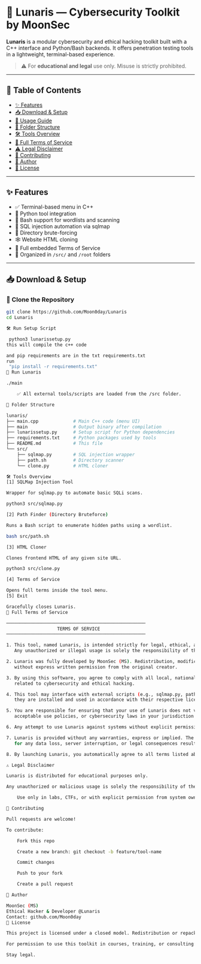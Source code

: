 
# 🌙 Lunaris — Cybersecurity Toolkit by MoonSec

**Lunaris** is a modular cybersecurity and ethical hacking toolkit built with a C++ interface and Python/Bash backends. It offers penetration testing tools in a lightweight, terminal-based experience.

> ⚠️ For **educational and legal** use only. Misuse is strictly prohibited.

---

## 📖 Table of Contents

- [✨ Features](#-features)
- [📥 Download & Setup](#-download--setup)
- [🚀 Usage Guide](#-usage-guide)
- [📂 Folder Structure](#-folder-structure)
- [🛠️ Tools Overview](#️-tools-overview)
- [📜 Full Terms of Service](#-full-terms-of-service)
- [⚠️ Legal Disclaimer](#️-legal-disclaimer)
- [🤝 Contributing](#-contributing)
- [👤 Author](#-author)
- [📄 License](#-license)

---

## ✨ Features

- ✅ Terminal-based menu in C++
- 🐍 Python tool integration
- 🐚 Bash support for wordlists and scanning
- 📡 SQL injection automation via sqlmap
- 🧱 Directory brute-forcing
- 🕸️ Website HTML cloning
- 📄 Full embedded Terms of Service
- 📁 Organized in `/src/` and `/root` folders

---

## 📥 Download & Setup

### 🔻 Clone the Repository

```bash
git clone https://github.com/Moon0day/Lunaris
cd Lunaris

🛠️ Run Setup Script

 python3 lunarissetup.py
this will compile the c++ code

and pip requirements are in the txt requirements.txt
run
 "pip install -r requirements.txt"
🔮 Run Lunaris

./main

    ✅ All external tools/scripts are loaded from the /src folder.

📂 Folder Structure

lunaris/
├── main.cpp             # Main C++ code (menu UI)
├── main                 # Output binary after compilation
├── lunarissetup.py      # Setup script for Python dependencies
├── requirements.txt     # Python packages used by tools
├── README.md            # This file
└── src/
    ├── sqlmap.py        # SQL injection wrapper
    ├── path.sh          # Directory scanner
    └── clone.py         # HTML cloner

🛠️ Tools Overview
[1] SQLMap Injection Tool

Wrapper for sqlmap.py to automate basic SQLi scans.

python3 src/sqlmap.py

[2] Path Finder (Directory Bruteforce)

Runs a Bash script to enumerate hidden paths using a wordlist.

bash src/path.sh

[3] HTML Cloner

Clones frontend HTML of any given site URL.

python3 src/clone.py

[4] Terms of Service

Opens full terms inside the tool menu.
[5] Exit

Gracefully closes Lunaris.
📜 Full Terms of Service

────────────────────────────────────────────────────
                   TERMS OF SERVICE
────────────────────────────────────────────────────

1. This tool, named Lunaris, is intended strictly for legal, ethical, and educational purposes.
   Any unauthorized or illegal usage is solely the responsibility of the user. The developer is not liable.

2. Lunaris was fully developed by MoonSec (MS). Redistribution, modification, or reposting is prohibited
   without express written permission from the original creator.

3. By using this software, you agree to comply with all local, national, and international laws
   related to cybersecurity and ethical hacking.

4. This tool may interface with external scripts (e.g., sqlmap.py, path.sh). Please ensure 
   they are installed and used in accordance with their respective licenses.

5. You are responsible for ensuring that your use of Lunaris does not violate any terms of service, 
   acceptable use policies, or cybersecurity laws in your jurisdiction.

6. Any attempt to use Lunaris against systems without explicit permission is strictly prohibited.

7. Lunaris is provided without any warranties, express or implied. The developers are not responsible 
   for any data loss, server interruption, or legal consequences resulting from misuse.

8. By launching Lunaris, you automatically agree to all terms listed above.

⚠️ Legal Disclaimer

Lunaris is distributed for educational purposes only.

Any unauthorized or malicious usage is solely the responsibility of the user. The developers and contributors assume no liability for misuse or damage caused by this toolkit.

    Use only in labs, CTFs, or with explicit permission from system owners.

🤝 Contributing

Pull requests are welcome!

To contribute:

    Fork this repo

    Create a new branch: git checkout -b feature/tool-name

    Commit changes

    Push to your fork

    Create a pull request

👤 Author

MoonSec (MS)
Ethical Hacker & Developer @Lunaris
Contact: github.com/Moon0day
📄 License

This project is licensed under a closed model. Redistribution or repackaging is not permitted without direct consent.

For permission to use this toolkit in courses, training, or consulting: please contact the author.

Stay legal.
